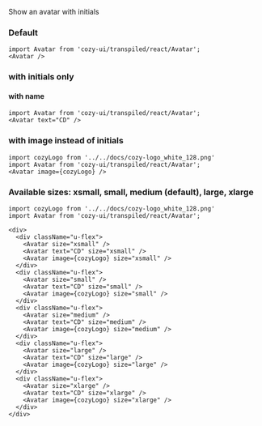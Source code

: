 Show an avatar with initials

### Default

```
import Avatar from 'cozy-ui/transpiled/react/Avatar';
<Avatar />
```

### with initials only
#### with name

```
import Avatar from 'cozy-ui/transpiled/react/Avatar';
<Avatar text="CD" />
```

### with image instead of initials

```
import cozyLogo from '../../docs/cozy-logo_white_128.png'
import Avatar from 'cozy-ui/transpiled/react/Avatar';
<Avatar image={cozyLogo} />
```

### Available sizes: xsmall, small, medium (default), large, xlarge

```
import cozyLogo from '../../docs/cozy-logo_white_128.png'
import Avatar from 'cozy-ui/transpiled/react/Avatar';

<div>
  <div className="u-flex">
    <Avatar size="xsmall" />
    <Avatar text="CD" size="xsmall" />
    <Avatar image={cozyLogo} size="xsmall" />
  </div>
  <div className="u-flex">
    <Avatar size="small" />
    <Avatar text="CD" size="small" />
    <Avatar image={cozyLogo} size="small" />
  </div>
  <div className="u-flex">
    <Avatar size="medium" />
    <Avatar text="CD" size="medium" />
    <Avatar image={cozyLogo} size="medium" />
  </div>
  <div className="u-flex">
    <Avatar size="large" />
    <Avatar text="CD" size="large" />
    <Avatar image={cozyLogo} size="large" />
  </div>
  <div className="u-flex">
    <Avatar size="xlarge" />
    <Avatar text="CD" size="xlarge" />
    <Avatar image={cozyLogo} size="xlarge" />
  </div>
</div>
```

